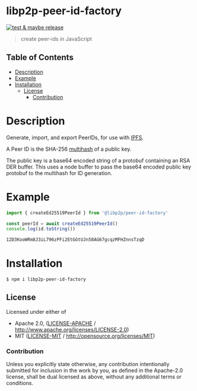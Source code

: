 # libp2p-peer-id-factory <!-- omit in toc -->

[![test & maybe release](https://github.com/libp2p/js-libp2p-peer-id/actions/workflows/js-test-and-release.yml/badge.svg)](https://github.com/libp2p/js-libp2p-peer-id/actions/workflows/js-test-and-release.yml)

> create peer-ids in JavaScript

## Table of Contents <!-- omit in toc -->

- [Description](#description)
- [Example](#example)
- [Installation](#installation)
  - [License](#license)
    - [Contribution](#contribution)

# Description

Generate, import, and export PeerIDs, for use with [IPFS](https://github.com/ipfs/ipfs).

A Peer ID is the SHA-256 [multihash](https://github.com/multiformats/multihash) of a public key.

The public key is a base64 encoded string of a protobuf containing an RSA DER buffer. This uses a node buffer to pass the base64 encoded public key protobuf to the multihash for ID generation.

# Example

```JavaScript
import { createEd25519PeerId } from '@libp2p/peer-id-factory'

const peerId = await createEd25519PeerId()
console.log(id.toString())
```

```bash
12D3KooWRm8J3iL796zPFi2EtGGtUJn58AG67gcqzMFHZnnsTzqD
```

# Installation

```console
$ npm i libp2p-peer-id-factory
```

## License

Licensed under either of

 * Apache 2.0, ([LICENSE-APACHE](LICENSE-APACHE) / http://www.apache.org/licenses/LICENSE-2.0)
 * MIT ([LICENSE-MIT](LICENSE-MIT) / http://opensource.org/licenses/MIT)

### Contribution

Unless you explicitly state otherwise, any contribution intentionally submitted for inclusion in the work by you, as defined in the Apache-2.0 license, shall be dual licensed as above, without any additional terms or conditions.
